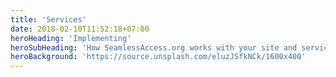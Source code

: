 ```yaml
---
title: 'Services'
date: 2018-02-10T11:52:18+07:00
heroHeading: 'Implementing'
heroSubHeading: 'How SeamlessAccess.org works with your site and services'
heroBackground: 'https://source.unsplash.com/eluzJSfkNCk/1600x400'
---
```

